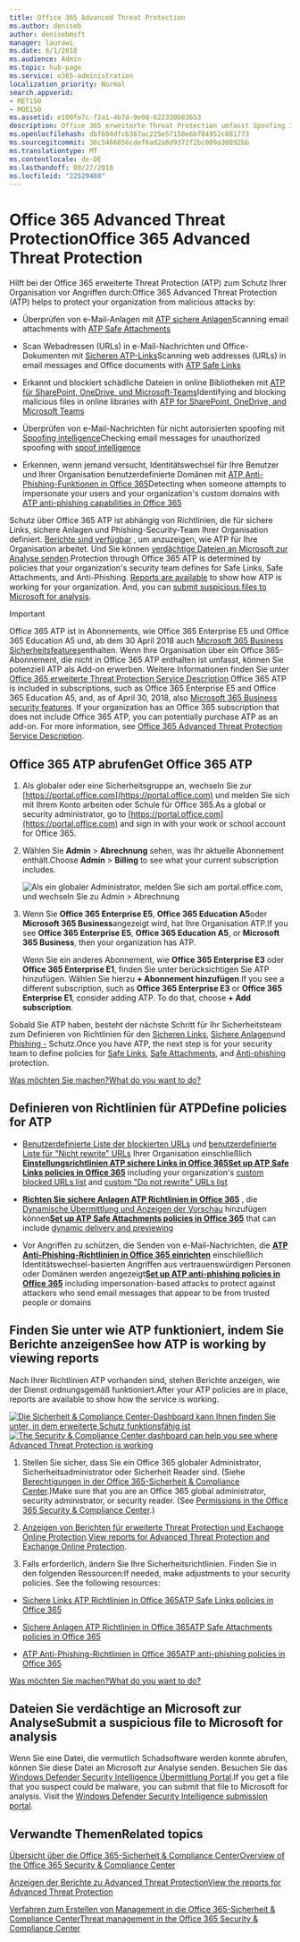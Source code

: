 ```yaml
---
title: Office 365 Advanced Threat Protection
ms.author: deniseb
author: denisebmsft
manager: laurawi
ms.date: 6/1/2018
ms.audience: Admin
ms.topic: hub-page
ms.service: o365-administration
localization_priority: Normal
search.appverid:
- MET150
- MOE150
ms.assetid: e100fe7c-f2a1-4b7d-9e08-622330b83653
description: Office 365 erweiterte Threat Protection umfasst Spoofing Intelligence, sicheren Links, sichere Anlagen und erweiterten Anti-Phishing-Funktionen. Erweiterten Schutz ist auch in Dateien in SharePoint Online, OneDrive für Unternehmen und die Microsoft-Teams, erweitert wird.
ms.openlocfilehash: dbf604dfc6367ac225e57158e6b784952c081773
ms.sourcegitcommit: 36c5466056cdef6ad2a8d9372f2bc009a30892bb
ms.translationtype: MT
ms.contentlocale: de-DE
ms.lasthandoff: 08/27/2018
ms.locfileid: "22529488"
---
```

# <a name="office-365-advanced-threat-protection"></a><span data-ttu-id="c261b-104">Office 365 Advanced Threat Protection</span><span class="sxs-lookup"><span data-stu-id="c261b-104">Office 365 Advanced Threat Protection</span></span>

<span data-ttu-id="c261b-105">Hilft bei der Office 365 erweiterte Threat Protection (ATP) zum Schutz Ihrer Organisation vor Angriffen durch:</span><span class="sxs-lookup"><span data-stu-id="c261b-105">Office 365 Advanced Threat Protection (ATP) helps to protect your organization from malicious attacks by:</span></span>
  
- <span data-ttu-id="c261b-106">Überprüfen von e-Mail-Anlagen mit [ATP sichere Anlagen](atp-safe-attachments.md)</span><span class="sxs-lookup"><span data-stu-id="c261b-106">Scanning email attachments with [ATP Safe Attachments](atp-safe-attachments.md)</span></span>
    
- <span data-ttu-id="c261b-107">Scan Webadressen (URLs) in e-Mail-Nachrichten und Office-Dokumenten mit [Sicheren ATP-Links](atp-safe-links.md)</span><span class="sxs-lookup"><span data-stu-id="c261b-107">Scanning web addresses (URLs) in email messages and Office documents with [ATP Safe Links](atp-safe-links.md)</span></span>
    
- <span data-ttu-id="c261b-108">Erkannt und blockiert schädliche Dateien in online Bibliotheken mit [ATP für SharePoint, OneDrive, und Microsoft-Teams](atp-for-spo-odb-and-teams.md)</span><span class="sxs-lookup"><span data-stu-id="c261b-108">Identifying and blocking malicious files in online libraries with [ATP for SharePoint, OneDrive, and Microsoft Teams](atp-for-spo-odb-and-teams.md)</span></span>
    
- <span data-ttu-id="c261b-109">Überprüfen von e-Mail-Nachrichten für nicht autorisierten spoofing mit [Spoofing intelligence](learn-about-spoof-intelligence.md)</span><span class="sxs-lookup"><span data-stu-id="c261b-109">Checking email messages for unauthorized spoofing with [spoof intelligence](learn-about-spoof-intelligence.md)</span></span>
    
- <span data-ttu-id="c261b-110">Erkennen, wenn jemand versucht, Identitätswechsel für Ihre Benutzer und Ihrer Organisation benutzerdefinierte Domänen mit [ATP Anti-Phishing-Funktionen in Office 365](atp-anti-phishing.md)</span><span class="sxs-lookup"><span data-stu-id="c261b-110">Detecting when someone attempts to impersonate your users and your organization's custom domains with [ATP anti-phishing capabilities in Office 365](atp-anti-phishing.md)</span></span>
    
<span data-ttu-id="c261b-p102">Schutz über Office 365 ATP ist abhängig von Richtlinien, die für sichere Links, sichere Anlagen und Phishing-Security-Team Ihrer Organisation definiert. [Berichte sind verfügbar](view-reports-for-atp.md) , um anzuzeigen, wie ATP für Ihre Organisation arbeitet. Und Sie können [verdächtige Dateien an Microsoft zur Analyse senden](office-365-atp.md#submitlalware).</span><span class="sxs-lookup"><span data-stu-id="c261b-p102">Protection through Office 365 ATP is determined by policies that your organization's security team defines for Safe Links, Safe Attachments, and Anti-Phishing. [Reports are available](view-reports-for-atp.md) to show how ATP is working for your organization. And, you can [submit suspicious files to Microsoft for analysis](office-365-atp.md#submitlalware).</span></span>
  
> [!IMPORTANT]
> <span data-ttu-id="c261b-p103">Office 365 ATP ist in Abonnements, wie Office 365 Enterprise E5 und Office 365 Education A5 und, ab dem 30 April 2018 auch [Microsoft 365 Business Sicherheitsfeatures](https://support.office.com/article/c123694a-1efb-459e-a8d5-2187975373dc)enthalten. Wenn Ihre Organisation über ein Office 365-Abonnement, die nicht in Office 365 ATP enthalten ist umfasst, können Sie potenziell ATP als Add-on erwerben. Weitere Informationen finden Sie unter [Office 365 erweiterte Threat Protection Service Description](https://technet.microsoft.com/library/exchange-online-advanced-threat-protection-service-description.aspx).</span><span class="sxs-lookup"><span data-stu-id="c261b-p103">Office 365 ATP is included in subscriptions, such as Office 365 Enterprise E5 and Office 365 Education A5, and, as of April 30, 2018, also [Microsoft 365 Business security features](https://support.office.com/article/c123694a-1efb-459e-a8d5-2187975373dc). If your organization has an Office 365 subscription that does not include Office 365 ATP, you can potentially purchase ATP as an add-on. For more information, see [Office 365 Advanced Threat Protection Service Description](https://technet.microsoft.com/library/exchange-online-advanced-threat-protection-service-description.aspx).</span></span> 
      
## <a name="get-office-365-atp"></a><span data-ttu-id="c261b-117">Office 365 ATP abrufen</span><span class="sxs-lookup"><span data-stu-id="c261b-117">Get Office 365 ATP</span></span>

1. <span data-ttu-id="c261b-118">Als globaler oder eine Sicherheitsgruppe an, wechseln Sie zur [https://portal.office.com](https://portal.office.com) und melden Sie sich mit Ihrem Konto arbeiten oder Schule für Office 365.</span><span class="sxs-lookup"><span data-stu-id="c261b-118">As a global or security administrator, go to [https://portal.office.com](https://portal.office.com) and sign in with your work or school account for Office 365.</span></span> 
    
2. <span data-ttu-id="c261b-119">Wählen Sie **Admin** \> **Abrechnung** sehen, was Ihr aktuelle Abonnement enthält.</span><span class="sxs-lookup"><span data-stu-id="c261b-119">Choose **Admin** \> **Billing** to see what your current subscription includes.</span></span> 
    
    ![Als ein globaler Administrator, melden Sie sich am portal.office.com, und wechseln Sie zu Admin \> Abrechnung](media/18a3546c-bd1f-4f49-82ec-0184909b42c2.png)
  
3. <span data-ttu-id="c261b-121">Wenn Sie **Office 365 Enterprise E5**, **Office 365 Education A5**oder **Microsoft 365 Business**angezeigt wird, hat Ihre Organisation ATP.</span><span class="sxs-lookup"><span data-stu-id="c261b-121">If you see **Office 365 Enterprise E5**, **Office 365 Education A5**, or **Microsoft 365 Business**, then your organization has ATP.</span></span> 
    
    <span data-ttu-id="c261b-p104">Wenn Sie ein anderes Abonnement, wie **Office 365 Enterprise E3** oder **Office 365 Enterprise E1**, finden Sie unter berücksichtigen Sie ATP hinzufügen. Wählen Sie hierzu **+ Abonnement hinzufügen**.</span><span class="sxs-lookup"><span data-stu-id="c261b-p104">If you see a different subscription, such as **Office 365 Enterprise E3** or **Office 365 Enterprise E1**, consider adding ATP. To do that, choose **+ Add subscription**.</span></span>
    
<span data-ttu-id="c261b-124">Sobald Sie ATP haben, besteht der nächste Schritt für Ihr Sicherheitsteam zum Definieren von Richtlinien für den [Sicheren Links](atp-safe-links.md), [Sichere Anlagen](atp-safe-attachments.md)und [Phishing -](set-up-atp-anti-phishing-policies.md) Schutz.</span><span class="sxs-lookup"><span data-stu-id="c261b-124">Once you have ATP, the next step is for your security team to define policies for [Safe Links](atp-safe-links.md), [Safe Attachments](atp-safe-attachments.md), and [Anti-phishing](set-up-atp-anti-phishing-policies.md) protection.</span></span> 
  
[<span data-ttu-id="c261b-125">Was möchten Sie machen?</span><span class="sxs-lookup"><span data-stu-id="c261b-125">What do you want to do?</span></span>](office-365-atp.md#TOC)
  
## <a name="define-policies-for-atp"></a><span data-ttu-id="c261b-126">Definieren von Richtlinien für ATP</span><span class="sxs-lookup"><span data-stu-id="c261b-126">Define policies for ATP</span></span>

- <span data-ttu-id="c261b-127">[Benutzerdefinierte Liste der blockierten URLs](set-up-a-custom-blocked-urls-list-wtih-atp.md) und [benutzerdefinierte Liste für "Nicht rewrite" URLs](set-up-a-custom-do-not-rewrite-urls-list-with-atp.md) Ihrer Organisation einschließlich **[Einstellungsrichtlinien ATP sichere Links in Office 365](set-up-atp-safe-links-policies.md)**</span><span class="sxs-lookup"><span data-stu-id="c261b-127">**[Set up ATP Safe Links policies in Office 365](set-up-atp-safe-links-policies.md)** including your organization's [custom blocked URLs list](set-up-a-custom-blocked-urls-list-wtih-atp.md) and [custom "Do not rewrite" URLs list](set-up-a-custom-do-not-rewrite-urls-list-with-atp.md)</span></span>
    
- <span data-ttu-id="c261b-128">**[Richten Sie sichere Anlagen ATP Richtlinien in Office 365](set-up-atp-safe-attachments-policies.md)** , die [Dynamische Übermittlung und Anzeigen der Vorschau](dynamic-delivery-and-previewing.md) hinzufügen können</span><span class="sxs-lookup"><span data-stu-id="c261b-128">**[Set up ATP Safe Attachments policies in Office 365](set-up-atp-safe-attachments-policies.md)** that can include [dynamic delivery and previewing](dynamic-delivery-and-previewing.md)</span></span>
    
- <span data-ttu-id="c261b-129">Vor Angriffen zu schützen, die Senden von e-Mail-Nachrichten, die **[ATP Anti-Phishing-Richtlinien in Office 365 einrichten](set-up-atp-anti-phishing-policies.md)** einschließlich Identitätswechsel-basierten Angriffen aus vertrauenswürdigen Personen oder Domänen werden angezeigt</span><span class="sxs-lookup"><span data-stu-id="c261b-129">**[Set up ATP anti-phishing policies in Office 365](set-up-atp-anti-phishing-policies.md)** including impersonation-based attacks to protect against attackers who send email messages that appear to be from trusted people or domains</span></span> 
  
## <a name="see-how-atp-is-working-by-viewing-reports"></a><span data-ttu-id="c261b-130">Finden Sie unter wie ATP funktioniert, indem Sie Berichte anzeigen</span><span class="sxs-lookup"><span data-stu-id="c261b-130">See how ATP is working by viewing reports</span></span>

<span data-ttu-id="c261b-131">Nach Ihrer Richtlinien ATP vorhanden sind, stehen Berichte anzeigen, wie der Dienst ordnungsgemäß funktioniert.</span><span class="sxs-lookup"><span data-stu-id="c261b-131">After your ATP policies are in place, reports are available to show how the service is working.</span></span>

<span data-ttu-id="c261b-132">[![Die Sicherheit &amp; Compliance Center-Dashboard kann Ihnen finden Sie unter, in dem erweiterte Schutz funktionsfähig ist](media/6b213d34-adbb-44af-8549-be9a7e2db087.png)](view-reports-for-atp.md)</span><span class="sxs-lookup"><span data-stu-id="c261b-132">[![The Security &amp; Compliance Center dashboard can help you see where Advanced Threat Protection is working](media/6b213d34-adbb-44af-8549-be9a7e2db087.png)](view-reports-for-atp.md)</span></span>
  
1. <span data-ttu-id="c261b-p105">Stellen Sie sicher, dass Sie ein Office 365 globaler Administrator, Sicherheitsadministrator oder Sicherheit Reader sind. (Siehe [Berechtigungen in der Office 365-Sicherheit &amp; Compliance Center](permissions-in-the-security-and-compliance-center.md).)</span><span class="sxs-lookup"><span data-stu-id="c261b-p105">Make sure that you are an Office 365 global administrator, security administrator, or security reader. (See [Permissions in the Office 365 Security &amp; Compliance Center](permissions-in-the-security-and-compliance-center.md).)</span></span>
    
2. <span data-ttu-id="c261b-135">[Anzeigen von Berichten für erweiterte Threat Protection und Exchange Online Protection](view-reports-for-atp.md).</span><span class="sxs-lookup"><span data-stu-id="c261b-135">[View reports for Advanced Threat Protection and Exchange Online Protection](view-reports-for-atp.md).</span></span>
    
3. <span data-ttu-id="c261b-p106">Falls erforderlich, ändern Sie Ihre Sicherheitsrichtlinien. Finden Sie in den folgenden Ressourcen:</span><span class="sxs-lookup"><span data-stu-id="c261b-p106">If needed, make adjustments to your security policies. See the following resources:</span></span>
    
  - [<span data-ttu-id="c261b-138">Sichere Links ATP Richtlinien in Office 365</span><span class="sxs-lookup"><span data-stu-id="c261b-138">ATP Safe Links policies in Office 365</span></span>](set-up-atp-safe-links-policies.md)
    
  - [<span data-ttu-id="c261b-139">Sichere Anlagen ATP Richtlinien in Office 365</span><span class="sxs-lookup"><span data-stu-id="c261b-139">ATP Safe Attachments policies in Office 365</span></span>](set-up-atp-safe-attachments-policies.md)
    
  - [<span data-ttu-id="c261b-140">ATP Anti-Phishing-Richtlinien in Office 365</span><span class="sxs-lookup"><span data-stu-id="c261b-140">ATP anti-phishing policies in Office 365</span></span>](set-up-atp-anti-phishing-policies.md)
    
[<span data-ttu-id="c261b-141">Was möchten Sie machen?</span><span class="sxs-lookup"><span data-stu-id="c261b-141">What do you want to do?</span></span>](office-365-atp.md)
  
## <a name="submit-a-suspicious-file-to-microsoft-for-analysis"></a><span data-ttu-id="c261b-142">Dateien Sie verdächtige an Microsoft zur Analyse</span><span class="sxs-lookup"><span data-stu-id="c261b-142">Submit a suspicious file to Microsoft for analysis</span></span>

<span data-ttu-id="c261b-p107">Wenn Sie eine Datei, die vermutlich Schadsoftware werden konnte abrufen, können Sie diese Datei an Microsoft zur Analyse senden. Besuchen Sie das [Windows Defender Security Intelligence Übermittlung Portal](https://go.microsoft.com/fwlink/?linkid=857185).</span><span class="sxs-lookup"><span data-stu-id="c261b-p107">If you get a file that you suspect could be malware, you can submit that file to Microsoft for analysis. Visit the [Windows Defender Security Intelligence submission portal](https://go.microsoft.com/fwlink/?linkid=857185).</span></span>
  
## <a name="related-topics"></a><span data-ttu-id="c261b-145">Verwandte Themen</span><span class="sxs-lookup"><span data-stu-id="c261b-145">Related topics</span></span>

[<span data-ttu-id="c261b-146">Übersicht über die Office 365-Sicherheit &amp; Compliance Center</span><span class="sxs-lookup"><span data-stu-id="c261b-146">Overview of the Office 365 Security &amp; Compliance Center</span></span>](https://support.office.com/article/a5f2fd18-b029-4257-b5a8-ae83e7768c85)
  
[<span data-ttu-id="c261b-147">Anzeigen der Berichte zu Advanced Threat Protection</span><span class="sxs-lookup"><span data-stu-id="c261b-147">View the reports for Advanced Threat Protection</span></span>](view-reports-for-atp.md)
  
[<span data-ttu-id="c261b-148">Verfahren zum Erstellen von Management in die Office 365-Sicherheit &amp; Compliance Center</span><span class="sxs-lookup"><span data-stu-id="c261b-148">Threat management in the Office 365 Security &amp; Compliance Center</span></span>](threat-management.md)
  

